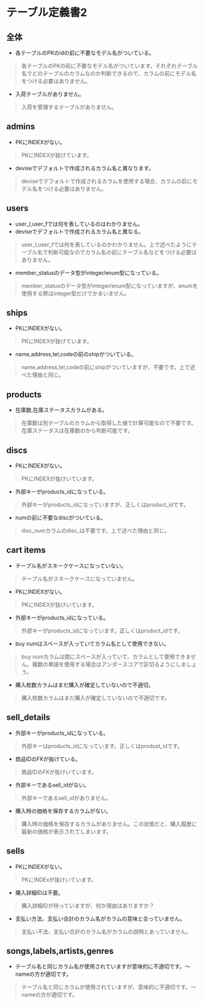 # テーブル定義書2
## 全体
- 各テーブルのPKのidの前に不要なモデル名がついている。
 > 各テーブルのPKの前に不要なモデル名がついています。それぞれテーブル名でどのテーブルのカラムなのか判断できるので、カラムの前にモデル名をつける必要はありません。
- 入荷テーブルがありません。
 > 入荷を管理するテーブルがありません。

## admins
- PKにINDEXがない。
 > PKにINDEXが抜けています。
- deviseでデフォルトで作成されるカラム名と異なります。
 > deviseでデフォルトで作成されるカラムを使用する場合、カラムの前にモデル名をつける必要はありません。

## users
- user_l,user_fでは何を表しているのはわかりません。
- deviseでデフォルトで作成されるカラム名と異なる。
 > user_l,user_fでは何を表しているのかわかりません。上で述べたようにテーブル名で判断可能なのでカラム名の前にテーブル名などをつける必要はありません。
- member_statusのデータ型がinteger/enum型になっている。
 > member_statusのデータ型がinteger/enum型になっていますが、enumを使用する際はinteger型だけでかまいません。

## ships
- PKにINDEXがない。
 > PKにINDEXが抜けています。
- name,address,tel,codeの前のshipがついている。
 > name,address,tel,codeの前にshipがついていますが、不要です。上で述べた理由と同じ。

## products
- 在庫数,在庫ステータスカラムがある。
 > 在庫数は別テーブルのカラムから取得した値で計算可能なので不要です。
 > 在庫ステータスは在庫数のから判断可能です。

## discs
- PKにINDEXがない。
 > PKにINDEXが抜けいています。
- 外部キーがproducts_idになっている。
 > 外部キーがproducts_idになっていますが、正しくはproduct_idです。
- numの前に不要なdiscがついている。
 > disc_numカラムのdisc_は不要です。上で述べた理由と同じ。

## cart items
- テーブル名がスネークケースになっていない。
 > テーブル名がスネークケースになっていません。
- PKにINDEXがない。
 > PKにINDEXが抜けいています。
- 外部キーがproducts_idになっている。
 > 外部キーがproducts_idになっています。正しくはproduct_idです。
- buy numはスペースが入っていてカラム名として使用できない。
 > buy numカラムは間にスペースが入っていて、カラムとして使用できません。複数の単語を使用する場合はアンダースコアで区切るようにしましょう。
- 購入枚数カラムはまだ購入が確定していないので不適切。
 > 購入枚数カラムはまだ購入が確定していないので不適切です。

## sell_details
- 外部キーがproducts_idになっている。
 > 外部キーはproducts_idになっています。正しくはprodust_idです。
- 商品IDのFKが抜けている。
 > 商品IDのFKが抜けいています。
- 外部キーであるsell_idがない。
 > 外部キーであるsell_idがありません。
- 購入時の価格を保存するカラムがない。
 > 購入時の価格を保存するカラムがありません。この状態だと、購入履歴に最新の価格が表示されてしまいます。

## sells
- PKにINDEXがない。
 > PKにINDExが抜けいています。
- 購入詳細IDは不要。
 > 購入詳細IDが持っていますが、何か理由はありますか？
- 支払い方法、支払い合計のカラム名がカラムの意味と合っていません。
 > 支払い不法、支払い合計のカラム名がカラムの説明とあっていません。

## songs,labels,artists,genres
- テーブル名と同じカラム名が使用されていますが意味的に不適切です。〜nameの方が適切です。
 > テーブル名と同じカラムが使用されていますが、意味的に不適切です。〜nameの方が適切です。



